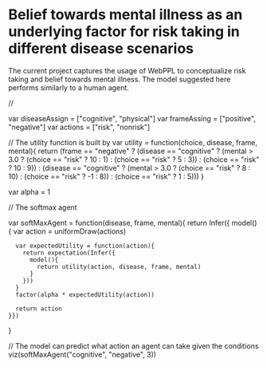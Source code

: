 # Belief towards mental illness as an underlying factor for risk taking in different disease scenarios
The current project captures the usage of WebPPL to conceptualize risk taking and belief towards mental illness. The model suggested here performs similarly to a human agent. 


// 

var diseaseAssign = ["cognitive", "physical"]
var frameAssing = ["positive", "negative"]
var actions = ["risk", "nonrisk"]

// The utility function is built by 
var utility = function(choice, disease, frame, mental){
  return (frame == "negative" ? 
         (disease == "cognitive" ? (mental > 3.0 ? (choice == "risk" ? 10 : 1) : 
                                    (choice == "risk" ? 5 : 3)) : (choice == "risk" ? 10 : 9)) : 
          (disease == "cognitive" ? (mental > 3.0 ? (choice == "risk" ? 8 : 10) : 
                                     (choice == "risk" ? -1 : 8)) : (choice == "risk" ? 1 : 5)))
}

var alpha = 1

// The softmax agent

var softMaxAgent = function(disease, frame, mental){
  return Infer({
    model(){
      var action = uniformDraw(actions)

      var expectedUtility = function(action){
        return expectation(Infer({
          model(){
            return utility(action, disease, frame, mental)
          }
        }))
      }
      factor(alpha * expectedUtility(action))
      
      return action
    }})
}

// The model can predict what action an agent can take given the conditions
viz(softMaxAgent("cognitive", "negative", 3))
